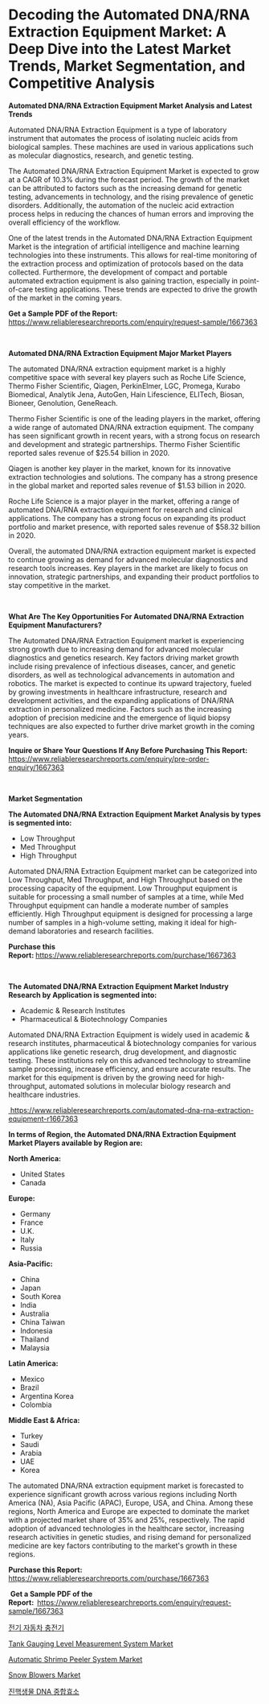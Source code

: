 <p><h1>Decoding the Automated DNA/RNA Extraction Equipment Market: A Deep Dive into the Latest Market Trends, Market Segmentation, and Competitive Analysis</h1></p><p><strong>Automated DNA/RNA Extraction Equipment Market Analysis and Latest Trends</strong></p>
<p><p>Automated DNA/RNA Extraction Equipment is a type of laboratory instrument that automates the process of isolating nucleic acids from biological samples. These machines are used in various applications such as molecular diagnostics, research, and genetic testing.</p><p>The Automated DNA/RNA Extraction Equipment Market is expected to grow at a CAGR of 10.3% during the forecast period. The growth of the market can be attributed to factors such as the increasing demand for genetic testing, advancements in technology, and the rising prevalence of genetic disorders. Additionally, the automation of the nucleic acid extraction process helps in reducing the chances of human errors and improving the overall efficiency of the workflow.</p><p>One of the latest trends in the Automated DNA/RNA Extraction Equipment Market is the integration of artificial intelligence and machine learning technologies into these instruments. This allows for real-time monitoring of the extraction process and optimization of protocols based on the data collected. Furthermore, the development of compact and portable automated extraction equipment is also gaining traction, especially in point-of-care testing applications. These trends are expected to drive the growth of the market in the coming years.</p></p>
<p><strong>Get a Sample PDF of the Report:&nbsp;</strong> <a href="https://www.reliableresearchreports.com/enquiry/request-sample/1667363">https://www.reliableresearchreports.com/enquiry/request-sample/1667363</a></p>
<p>&nbsp;</p>
<p><strong>Automated DNA/RNA Extraction Equipment Major Market Players</strong></p>
<p><p>The automated DNA/RNA extraction equipment market is a highly competitive space with several key players such as Roche Life Science, Thermo Fisher Scientific, Qiagen, PerkinElmer, LGC, Promega, Kurabo Biomedical, Analytik Jena, AutoGen, Hain Lifescience, ELITech, Biosan, Bioneer, Genolution, GeneReach.</p><p>Thermo Fisher Scientific is one of the leading players in the market, offering a wide range of automated DNA/RNA extraction equipment. The company has seen significant growth in recent years, with a strong focus on research and development and strategic partnerships. Thermo Fisher Scientific reported sales revenue of $25.54 billion in 2020.</p><p>Qiagen is another key player in the market, known for its innovative extraction technologies and solutions. The company has a strong presence in the global market and reported sales revenue of $1.53 billion in 2020.</p><p>Roche Life Science is a major player in the market, offering a range of automated DNA/RNA extraction equipment for research and clinical applications. The company has a strong focus on expanding its product portfolio and market presence, with reported sales revenue of $58.32 billion in 2020.</p><p>Overall, the automated DNA/RNA extraction equipment market is expected to continue growing as demand for advanced molecular diagnostics and research tools increases. Key players in the market are likely to focus on innovation, strategic partnerships, and expanding their product portfolios to stay competitive in the market.</p></p>
<p>&nbsp;</p>
<p><strong>What Are The Key Opportunities For Automated DNA/RNA Extraction Equipment Manufacturers?</strong></p>
<p><p>The Automated DNA/RNA Extraction Equipment market is experiencing strong growth due to increasing demand for advanced molecular diagnostics and genetics research. Key factors driving market growth include rising prevalence of infectious diseases, cancer, and genetic disorders, as well as technological advancements in automation and robotics. The market is expected to continue its upward trajectory, fueled by growing investments in healthcare infrastructure, research and development activities, and the expanding applications of DNA/RNA extraction in personalized medicine. Factors such as the increasing adoption of precision medicine and the emergence of liquid biopsy techniques are also expected to further drive market growth in the coming years.</p></p>
<p><strong>Inquire or Share Your Questions If Any Before Purchasing This Report:</strong> <a href="https://www.reliableresearchreports.com/enquiry/pre-order-enquiry/1667363">https://www.reliableresearchreports.com/enquiry/pre-order-enquiry/1667363</a></p>
<p>&nbsp;</p>
<p><strong>Market Segmentation</strong></p>
<p><strong>The Automated DNA/RNA Extraction Equipment Market Analysis by types is segmented into:</strong></p>
<p><ul><li>Low Throughput</li><li>Med Throughput</li><li>High Throughput</li></ul></p>
<p><p>Automated DNA/RNA Extraction Equipment market can be categorized into Low Throughput, Med Throughput, and High Throughput based on the processing capacity of the equipment. Low Throughput equipment is suitable for processing a small number of samples at a time, while Med Throughput equipment can handle a moderate number of samples efficiently. High Throughput equipment is designed for processing a large number of samples in a high-volume setting, making it ideal for high-demand laboratories and research facilities.</p></p>
<p><strong>Purchase this Report:&nbsp;</strong><a href="https://www.reliableresearchreports.com/purchase/1667363">https://www.reliableresearchreports.com/purchase/1667363</a></p>
<p>&nbsp;</p>
<p><strong>The Automated DNA/RNA Extraction Equipment Market Industry Research by Application is segmented into:</strong></p>
<p><ul><li>Academic & Research Institutes</li><li>Pharmaceutical & Biotechnology Companies</li></ul></p>
<p><p>Automated DNA/RNA Extraction Equipment is widely used in academic & research institutes, pharmaceutical & biotechnology companies for various applications like genetic research, drug development, and diagnostic testing. These institutions rely on this advanced technology to streamline sample processing, increase efficiency, and ensure accurate results. The market for this equipment is driven by the growing need for high-throughput, automated solutions in molecular biology research and healthcare industries.</p></p>
<p><a href="https://www.reliableresearchreports.com/automated-dna-rna-extraction-equipment-r1667363">&nbsp;https://www.reliableresearchreports.com/automated-dna-rna-extraction-equipment-r1667363</a></p>
<p><strong>In terms of Region, the Automated DNA/RNA Extraction Equipment Market Players available by Region are:</strong></p>
<p>
    <p> <strong> North America: </strong>
        <ul>
            <li>United States</li>
            <li>Canada</li>
        </ul>
        </p> 
    <p> <strong> Europe: </strong>
        <ul>
            <li>Germany</li>
            <li>France</li>
            <li>U.K.</li>
            <li>Italy</li>
            <li>Russia</li>
        </ul>
        </p> 
    <p> <strong> Asia-Pacific: </strong>
        <ul>
            <li>China</li>
            <li>Japan</li>
            <li>South Korea</li>
            <li>India</li>
            <li>Australia</li>
            <li>China Taiwan</li>
            <li>Indonesia</li>
            <li>Thailand</li>
            <li>Malaysia</li>
        </ul>
        </p> 
    <p> <strong> Latin America: </strong>
        <ul>
            <li>Mexico</li>
            <li>Brazil</li>
            <li>Argentina Korea</li>
            <li>Colombia</li>
        </ul>
        </p> 
    <p> <strong> Middle East & Africa: </strong>
        <ul>
            <li>Turkey</li>
            <li>Saudi</li>
            <li>Arabia</li>
            <li>UAE</li>
            <li>Korea</li>
        </ul>
    </p>
    </p>
<p><p>The automated DNA/RNA extraction equipment market is forecasted to experience significant growth across various regions including North America (NA), Asia Pacific (APAC), Europe, USA, and China. Among these regions, North America and Europe are expected to dominate the market with a projected market share of 35% and 25%, respectively. The rapid adoption of advanced technologies in the healthcare sector, increasing research activities in genetic studies, and rising demand for personalized medicine are key factors contributing to the market's growth in these regions.</p></p>
<p><strong>Purchase this Report: </strong><a href="https://www.reliableresearchreports.com/purchase/1667363">https://www.reliableresearchreports.com/purchase/1667363</a></p>
<p>&nbsp;<strong>Get a Sample PDF of the Report:&nbsp;&nbsp;</strong><a href="https://www.reliableresearchreports.com/enquiry/request-sample/1667363">https://www.reliableresearchreports.com/enquiry/request-sample/1667363</a></p>
<p><strong></strong></p>
<p><p><a href="https://github.com/jntpkh496620/Market-Research-Report-List-1/blob/main/597494536791.md">전기 자동차 충전기</a></p><p><a href="https://github.com/mauripalmi/Market-Research-Report-List-3/blob/main/tank-gauging-level-measurement-system-market.md">Tank Gauging Level Measurement System Market</a></p><p><a href="https://github.com/nicoletavirag/Market-Research-Report-List-3/blob/main/automatic-shrimp-peeler-system-market.md">Automatic Shrimp Peeler System Market</a></p><p><a href="https://www.linkedin.com/pulse/snow-blowers-market-analysis-its-cagr-segmentation-global-cobzc?trackingId=gGNXycZIpTcu0Lr%2FQMHuvQ%3D%3D">Snow Blowers Market</a></p><p><a href="https://github.com/vsoq0zknh59/Market-Research-Report-List-1/blob/main/686663436794.md">진핵생물 DNA 중합효소</a></p></p>